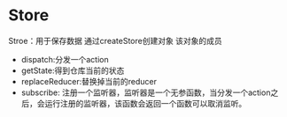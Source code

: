 # Store
Stroe：用于保存数据
通过createStore创建对象
该对象的成员
- dispatch:分发一个action
- getState:得到仓库当前的状态
- replaceReducer:替换掉当前的reducer
- subscribe: 注册一个监听器，监听器是一个无参函数，当分发一个action之后，会运行注册的监听器，该函数会返回一个函数可以取消监听。
